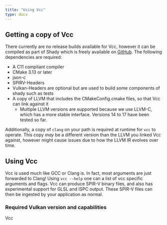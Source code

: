 ```yaml
---
title: "Using Vcc"
type: docs
---
```


## Getting a copy of Vcc

There currently are no release builds available for Vcc, however it can be compiled as part of Shady which is freely available on [GitHub](https://github.com/Hugobros3/shady). The following dependencies are required:

 * A C11 compliant compiler
 * CMake 3.13 or later
 * json-c
 * SPIRV-Headers
 * Vulkan-Headers are optional but are used to build some components of shady such as tests
 * A copy of LLVM that includes the CMakeConfig.cmake files, so that Vcc can link against it
   * Multiple LLVM versions are supported because we use LLVM-C, which has a more stable interface. Versions 14 to 17 have been tested so far.

Additionally, a copy of `clang` on your path is required at runtime for `vcc` to operate. This copy _may_ be a different version than the LLVM you linked Vcc against, however might cause issues due to how the LLVM IR evolves over time.

## Using Vcc

Vcc is used much like GCC or Clang is. In fact, most arguments are just forwarded to Clang! Using `vcc --help` one can a list of vcc specific arguments and flags. Vcc can produce SPIR-V binary files, and also has experimental support for GLSL and ISPC output. These SPIR-V files can then be ingested by your application as normal.

### Required Vulkan version and capabilities

Vcc 